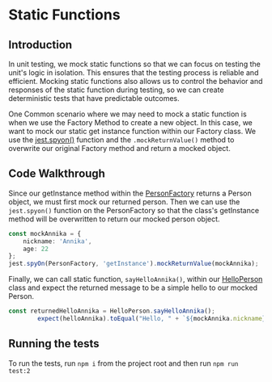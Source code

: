 # Static Functions

## Introduction

In unit testing, we mock static functions so that we can focus on testing the unit's logic in isolation.
This ensures that the testing process is reliable and efficient.
Mocking static functions also allows us to control the behavior and responses of the static function during testing, so we can create deterministic tests that have predictable outcomes.

One Common scenario where we may need to mock a static function is when we use the Factory Method to create a new object.
In this case, we want to mock our static get instance function within our Factory class.
We use the [jest.spyon()](https://jestjs.io/docs/jest-object#jestspyonobject-methodname) function and the `.mockReturnValue()` method to
overwrite our original Factory method and return a mocked object.

## Code Walkthrough

Since our getInstance method within the [PersonFactory](./PersonFactory.ts) returns a Person object, we must first mock our returned person.
Then we can use the `jest.spyon()` function on the PersonFactory so that the class's getInstance method will be overwritten to return our mocked person object.

```ts
const mockAnnika = {
    nickname: 'Annika',
    age: 22
};
jest.spyOn(PersonFactory, 'getInstance').mockReturnValue(mockAnnika);
```

Finally, we can call static function, `sayHelloAnnika()`, within our [HelloPerson](./HelloPerson.ts) class and expect the returned message to be a simple hello to our mocked Person.

```ts
const returnedHelloAnnika = HelloPerson.sayHelloAnnika();
        expect(helloAnnika).toEqual("Hello, " + `${mockAnnika.nickname}!`);
```

## Running the tests

To run the tests, run `npm i` from the project root and then run `npm run test:2`
